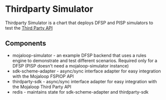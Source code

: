 # Thirdparty Simulator

Thirdparty Simulator is a chart that deploys DFSP and PISP simulators to 
test the [Third Party API](../thirdparty) 


## Components

- mojaloop-simulator - an example DFSP backend that uses a rules engine to demonstrate and test different scenarios. Required only for a DFSP (PISP doesn't need a mojaloop-simulator instance)
- sdk-scheme-adapter - async/sync interface adapter for easy integration with the Mojaloop FSPIOP API
- thirdparty-sdk - async/sync interface adapter for easy integration with the Mojaloop Third Party API
- redis - maintains state for sdk-scheme-adapter and thirdparty-sdk